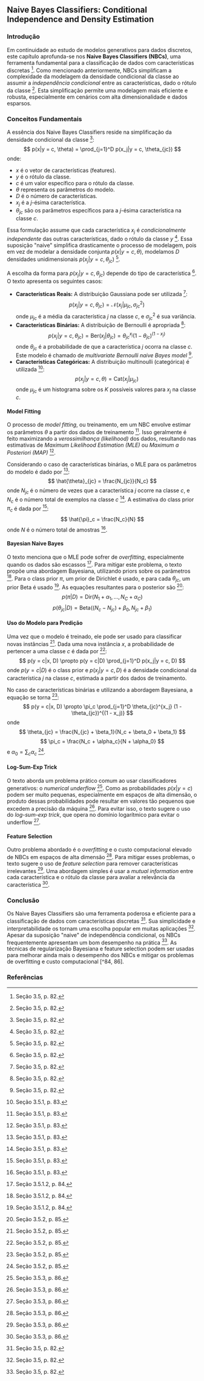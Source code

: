 ## Naive Bayes Classifiers: Conditional Independence and Density Estimation

### Introdução
Em continuidade ao estudo de modelos generativos para dados discretos, este capítulo aprofunda-se nos **Naive Bayes Classifiers (NBCs)**, uma ferramenta fundamental para a classificação de dados com características discretas [^82]. Como mencionado anteriormente, NBCs simplificam a complexidade da modelagem da densidade condicional da classe ao assumir a *independência condicional* entre as características, dado o rótulo da classe [^82]. Esta simplificação permite uma modelagem mais eficiente e robusta, especialmente em cenários com alta dimensionalidade e dados esparsos.

### Conceitos Fundamentais
A essência dos Naive Bayes Classifiers reside na simplificação da densidade condicional da classe [^82]:
$$ p(x|y = c, \theta) = \prod_{j=1}^D p(x_j|y = c, \theta_{jc}) $$
onde:
- $x$ é o vetor de características (features).
- $y$ é o rótulo da classe.
- $c$ é um valor específico para o rótulo da classe.
- $\theta$ representa os parâmetros do modelo.
- $D$ é o número de características.
- $x_j$ é a *j*-ésima característica.
- $\theta_{jc}$ são os parâmetros específicos para a *j*-ésima característica na classe *c*.

Essa formulação assume que cada característica $x_j$ é *condicionalmente independente* das outras características, dado o rótulo da classe *y* [^82]. Essa suposição "naive" simplifica drasticamente o processo de modelagem, pois em vez de modelar a densidade conjunta $p(x|y=c, \theta)$, modelamos *D* densidades unidimensionais $p(x_j|y=c, \theta_{jc})$ [^82].

A escolha da forma para $p(x_j|y = c, \theta_{jc})$ depende do tipo de característica [^82]. O texto apresenta os seguintes casos:

*   **Características Reais:** A distribuição Gaussiana pode ser utilizada [^82]:
    $$     p(x_j|y = c, \theta_{jc}) = \mathcal{N}(x_j|\mu_{jc}, \sigma_{jc}^2)     $$
    onde $\mu_{jc}$ é a média da característica *j* na classe *c*, e $\sigma_{jc}^2$ é sua variância.
*   **Características Binárias:** A distribuição de Bernoulli é apropriada [^82]:
    $$     p(x_j|y = c, \theta_{jc}) = \text{Ber}(x_j|\theta_{jc}) = \theta_{jc}^{x_j} (1 - \theta_{jc})^{(1 - x_j)}     $$
    onde $\theta_{jc}$ é a probabilidade de que a característica *j* ocorra na classe *c*. Este modelo é chamado de *multivariate Bernoulli naive Bayes model* [^82].
*   **Características Categóricas:** A distribuição multinoulli (categórica) é utilizada [^83]:
    $$     p(x_j|y = c, \theta) = \text{Cat}(x_j|\mu_{jc})     $$
    onde $\mu_{jc}$ é um histograma sobre os *K* possíveis valores para $x_j$ na classe *c*.

#### Model Fitting
O processo de *model fitting*, ou treinamento, em um NBC envolve estimar os parâmetros $\theta$ a partir dos dados de treinamento [^83]. Isso geralmente é feito maximizando a *verossimilhança (likelihood)* dos dados, resultando nas estimativas de *Maximum Likelihood Estimation (MLE)* ou *Maximum a Posteriori (MAP)* [^83].

Considerando o caso de características binárias, o MLE para os parâmetros do modelo é dado por [^83]:
$$ \hat{\theta}_{jc} = \frac{N_{jc}}{N_c} $$
onde $N_{jc}$ é o número de vezes que a característica *j* ocorre na classe *c*, e $N_c$ é o número total de exemplos na classe *c* [^83].
A estimativa do class prior $\pi_c$ é dada por [^83]:
$$ \hat{\pi}_c = \frac{N_c}{N} $$
onde *N* é o número total de amostras [^83].

#### Bayesian Naive Bayes
O texto menciona que o MLE pode sofrer de *overfitting*, especialmente quando os dados são escassos [^84]. Para mitigar este problema, o texto propõe uma abordagem Bayesiana, utilizando priors sobre os parâmetros [^84]. Para o class prior $\pi$, um prior de Dirichlet é usado, e para cada $\theta_{jc}$, um prior Beta é usado [^84]. As equações resultantes para o posterior são [^85]:
$$ p(\pi|D) = \text{Dir}(N_1 + \alpha_1, ..., N_C + \alpha_C) $$
$$ p(\theta_{jc}|D) = \text{Beta}((N_c - N_{jc}) + \beta_0, N_{jc} + \beta_1) $$

#### Uso do Modelo para Predição
Uma vez que o modelo é treinado, ele pode ser usado para classificar novas instâncias [^85]. Dada uma nova instância *x*, a probabilidade de pertencer a uma classe *c* é dada por [^85]:
$$ p(y = c|x, D) \propto p(y = c|D) \prod_{j=1}^D p(x_j|y = c, D) $$
onde $p(y = c|D)$ é o class prior e $p(x_j|y = c, D)$ é a densidade condicional da característica *j* na classe *c*, estimada a partir dos dados de treinamento.

No caso de características binárias e utilizando a abordagem Bayesiana, a equação se torna [^85]:
$$ p(y = c|x, D) \propto \pi_c \prod_{j=1}^D \theta_{jc}^{x_j} (1 - \theta_{jc})^{(1 - x_j)} $$
onde
$$ \theta_{jc} = \frac{N_{jc} + \beta_1}{N_c + \beta_0 + \beta_1} $$
$$ \pi_c = \frac{N_c + \alpha_c}{N + \alpha_0} $$
e $\alpha_0 = \sum_c \alpha_c$ [^85].

#### Log-Sum-Exp Trick
O texto aborda um problema prático comum ao usar classificadores generativos: o *numerical underflow* [^86]. Como as probabilidades $p(x|y = c)$ podem ser muito pequenas, especialmente em espaços de alta dimensão, o produto dessas probabilidades pode resultar em valores tão pequenos que excedem a precisão da máquina [^86]. Para evitar isso, o texto sugere o uso do *log-sum-exp trick*, que opera no domínio logarítmico para evitar o underflow [^86].

#### Feature Selection
Outro problema abordado é o *overfitting* e o custo computacional elevado de NBCs em espaços de alta dimensão [^86]. Para mitigar esses problemas, o texto sugere o uso de *feature selection* para remover características irrelevantes [^86]. Uma abordagem simples é usar a *mutual information* entre cada característica e o rótulo da classe para avaliar a relevância da característica [^86].

### Conclusão
Os Naive Bayes Classifiers são uma ferramenta poderosa e eficiente para a classificação de dados com características discretas [^82]. Sua simplicidade e interpretabilidade os tornam uma escolha popular em muitas aplicações [^82]. Apesar da suposição "naive" de independência condicional, os NBCs frequentemente apresentam um bom desempenho na prática [^82]. As técnicas de regularização Bayesiana e feature selection podem ser usadas para melhorar ainda mais o desempenho dos NBCs e mitigar os problemas de overfitting e custo computacional [^84, 86].

### Referências
[^82]: Seção 3.5, p. 82.
[^83]: Seção 3.5.1, p. 83.
[^84]: Seção 3.5.1.2, p. 84.
[^85]: Seção 3.5.2, p. 85.
[^86]: Seção 3.5.3, p. 86.

<!-- END -->